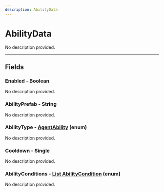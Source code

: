 ```yaml
---
description: AbilityData
---
```


# AbilityData

No description provided.

***

## Fields

### Enabled - Boolean

No description provided.

### AbilityPrefab - String

No description provided.

### AbilityType - [AgentAbility](../enum-types.md#agentability) (enum)

No description provided.

### Cooldown - Single

No description provided.

### AbilityConditions - [List AbilityCondition](../enum-types.md#abilitycondition) (enum)

No description provided.
